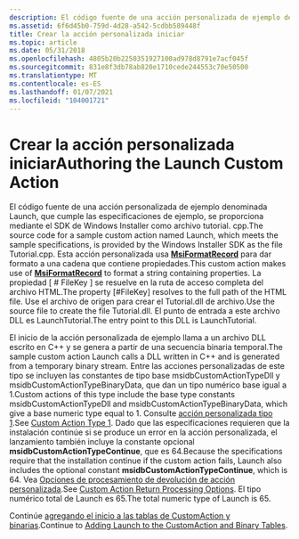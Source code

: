 ```yaml
---
description: El código fuente de una acción personalizada de ejemplo denominada Launch, que cumple las especificaciones de ejemplo, se proporciona mediante el SDK de Windows Installer como archivo tutorial. cpp.
ms.assetid: 6f6d45b0-759d-4d28-a542-5cdbb589448f
title: Crear la acción personalizada iniciar
ms.topic: article
ms.date: 05/31/2018
ms.openlocfilehash: 4805b20b2250351927100ad978d8791e7acf045f
ms.sourcegitcommit: 831e8f3db78ab820e1710cede244553c70e50500
ms.translationtype: MT
ms.contentlocale: es-ES
ms.lasthandoff: 01/07/2021
ms.locfileid: "104001721"
---
```

# <a name="authoring-the-launch-custom-action"></a><span data-ttu-id="b855a-103">Crear la acción personalizada iniciar</span><span class="sxs-lookup"><span data-stu-id="b855a-103">Authoring the Launch Custom Action</span></span>

<span data-ttu-id="b855a-104">El código fuente de una acción personalizada de ejemplo denominada Launch, que cumple las especificaciones de ejemplo, se proporciona mediante el SDK de Windows Installer como archivo tutorial. cpp.</span><span class="sxs-lookup"><span data-stu-id="b855a-104">The source code for a sample custom action named Launch, which meets the sample specifications, is provided by the Windows Installer SDK as the file Tutorial.cpp.</span></span> <span data-ttu-id="b855a-105">Esta acción personalizada usa [**MsiFormatRecord**](/windows/desktop/api/Msiquery/nf-msiquery-msiformatrecorda) para dar formato a una cadena que contiene propiedades.</span><span class="sxs-lookup"><span data-stu-id="b855a-105">This custom action makes use of [**MsiFormatRecord**](/windows/desktop/api/Msiquery/nf-msiquery-msiformatrecorda) to format a string containing properties.</span></span> <span data-ttu-id="b855a-106">La propiedad \[ \# FileKey \] se resuelve en la ruta de acceso completa del archivo HTML.</span><span class="sxs-lookup"><span data-stu-id="b855a-106">The property \[\#FileKey\] resolves to the full path of the HTML file.</span></span> <span data-ttu-id="b855a-107">Use el archivo de origen para crear el Tutorial.dll de archivo.</span><span class="sxs-lookup"><span data-stu-id="b855a-107">Use the source file to create the file Tutorial.dll.</span></span> <span data-ttu-id="b855a-108">El punto de entrada a este archivo DLL es LaunchTutorial.</span><span class="sxs-lookup"><span data-stu-id="b855a-108">The entry point to this DLL is LaunchTutorial.</span></span>

<span data-ttu-id="b855a-109">El inicio de la acción personalizada de ejemplo llama a un archivo DLL escrito en C++ y se genera a partir de una secuencia binaria temporal.</span><span class="sxs-lookup"><span data-stu-id="b855a-109">The sample custom action Launch calls a DLL written in C++ and is generated from a temporary binary stream.</span></span> <span data-ttu-id="b855a-110">Entre las acciones personalizadas de este tipo se incluyen las constantes de tipo base msidbCustomActionTypeDll y msidbCustomActionTypeBinaryData, que dan un tipo numérico base igual a 1.</span><span class="sxs-lookup"><span data-stu-id="b855a-110">Custom actions of this type include the base type constants msidbCustomActionTypeDll and msidbCustomActionTypeBinaryData, which give a base numeric type equal to 1.</span></span> <span data-ttu-id="b855a-111">Consulte [acción personalizada tipo 1](custom-action-type-1.md).</span><span class="sxs-lookup"><span data-stu-id="b855a-111">See [Custom Action Type 1](custom-action-type-1.md).</span></span> <span data-ttu-id="b855a-112">Dado que las especificaciones requieren que la instalación continúe si se produce un error en la acción personalizada, el lanzamiento también incluye la constante opcional **msidbCustomActionTypeContinue**, que es 64.</span><span class="sxs-lookup"><span data-stu-id="b855a-112">Because the specifications require that the installation continue if the custom action fails, Launch also includes the optional constant **msidbCustomActionTypeContinue**, which is 64.</span></span> <span data-ttu-id="b855a-113">Vea [Opciones de procesamiento de devolución de acción personalizada](custom-action-return-processing-options.md).</span><span class="sxs-lookup"><span data-stu-id="b855a-113">See [Custom Action Return Processing Options](custom-action-return-processing-options.md).</span></span> <span data-ttu-id="b855a-114">El tipo numérico total de Launch es 65.</span><span class="sxs-lookup"><span data-stu-id="b855a-114">The total numeric type of Launch is 65.</span></span>

<span data-ttu-id="b855a-115">Continúe [agregando el inicio a las tablas de CustomAction y binarias](adding-launch-to-the-customaction-and-binary-tables.md).</span><span class="sxs-lookup"><span data-stu-id="b855a-115">Continue to [Adding Launch to the CustomAction and Binary Tables](adding-launch-to-the-customaction-and-binary-tables.md).</span></span>

 

 



